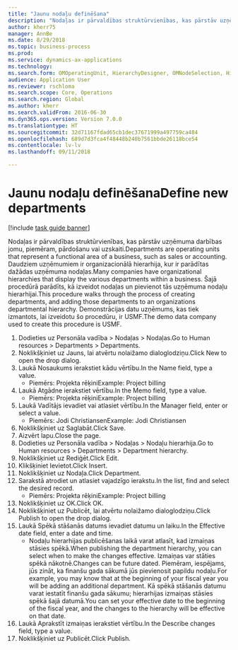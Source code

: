 ```yaml
--- 
title: "Jaunu nodaļu definēšana"
description: "Nodaļas ir pārvaldības struktūrvienības, kas pārstāv uzņēmuma darbības jomu, piemēram, pārdošanu vai uzskaiti."
author: kherr75
manager: AnnBe
ms.date: 8/29/2018
ms.topic: business-process
ms.prod: 
ms.service: dynamics-ax-applications
ms.technology: 
ms.search.form: OMOperatingUnit, HierarchyDesigner, OMNodeSelection, HierarchyPublishAndCloseForm
audience: Application User
ms.reviewer: rschloma
ms.search.scope: Core, Operations
ms.search.region: Global
ms.author: kherr
ms.search.validFrom: 2016-06-30
ms.dyn365.ops.version: Version 7.0.0
ms.translationtype: HT
ms.sourcegitcommit: 32d71167fdad65cb1dec37671999a497759ca484
ms.openlocfilehash: 689d7d3fca4f48448b240b7561bbde26118bce54
ms.contentlocale: lv-lv
ms.lasthandoff: 09/11/2018

---
```

# <a name="define-new-departments"></a><span data-ttu-id="aad29-103">Jaunu nodaļu definēšana</span><span class="sxs-lookup"><span data-stu-id="aad29-103">Define new departments</span></span>

[!include [task guide banner](../../includes/task-guide-banner.md)]

<span data-ttu-id="aad29-104">Nodaļas ir pārvaldības struktūrvienības, kas pārstāv uzņēmuma darbības jomu, piemēram, pārdošanu vai uzskaiti.</span><span class="sxs-lookup"><span data-stu-id="aad29-104">Departments are operating units that represent a functional area of a business, such as sales or accounting.</span></span> <span data-ttu-id="aad29-105">Daudziem uzņēmumiem ir organizacionālā hierarhija, kur ir parādītas dažādas uzņēmuma nodaļas.</span><span class="sxs-lookup"><span data-stu-id="aad29-105">Many companies have organizational hierarchies that display the various departments within a business.</span></span> <span data-ttu-id="aad29-106">Šajā procedūrā parādīts, kā izveidot nodaļas un pievienot tās uzņēmuma nodaļu hierarhijai.</span><span class="sxs-lookup"><span data-stu-id="aad29-106">This procedure walks through the process of creating departments, and adding those departments to an organizations departmental hierarchy.</span></span> <span data-ttu-id="aad29-107">Demonstrācijas datu uzņēmums, kas tiek izmantots, lai izveidotu šo procedūru, ir USMF.</span><span class="sxs-lookup"><span data-stu-id="aad29-107">The demo data company used to create this procedure is USMF.</span></span>

1. <span data-ttu-id="aad29-108">Dodieties uz Personāla vadība > Nodaļas > Nodaļas.</span><span class="sxs-lookup"><span data-stu-id="aad29-108">Go to Human resources > Departments > Departments.</span></span>
2. <span data-ttu-id="aad29-109">Noklikšķiniet uz Jauns, lai atvērtu nolaižamo dialoglodziņu.</span><span class="sxs-lookup"><span data-stu-id="aad29-109">Click New to open the drop dialog.</span></span>
3. <span data-ttu-id="aad29-110">Laukā Nosaukums ierakstiet kādu vērtību.</span><span class="sxs-lookup"><span data-stu-id="aad29-110">In the Name field, type a value.</span></span>
    * <span data-ttu-id="aad29-111">Piemērs: Projekta rēķini</span><span class="sxs-lookup"><span data-stu-id="aad29-111">Example: Project billing</span></span>  
4. <span data-ttu-id="aad29-112">Laukā Atgādne ierakstiet vērtību.</span><span class="sxs-lookup"><span data-stu-id="aad29-112">In the Memo field, type a value.</span></span>
    * <span data-ttu-id="aad29-113">Piemērs: Projekta rēķini</span><span class="sxs-lookup"><span data-stu-id="aad29-113">Example: Project billing</span></span>  
5. <span data-ttu-id="aad29-114">Laukā Vadītājs ievadiet vai atlasiet vērtību.</span><span class="sxs-lookup"><span data-stu-id="aad29-114">In the Manager field, enter or select a value.</span></span>
    * <span data-ttu-id="aad29-115">Piemērs: Jodi Christiansen</span><span class="sxs-lookup"><span data-stu-id="aad29-115">Example: Jodi Christiansen</span></span>  
6. <span data-ttu-id="aad29-116">Noklikšķiniet uz Saglabāt.</span><span class="sxs-lookup"><span data-stu-id="aad29-116">Click Save.</span></span>
7. <span data-ttu-id="aad29-117">Aizvērt lapu.</span><span class="sxs-lookup"><span data-stu-id="aad29-117">Close the page.</span></span>
8. <span data-ttu-id="aad29-118">Dodieties uz Personāla vadība > Nodaļas > Nodaļu hierarhija.</span><span class="sxs-lookup"><span data-stu-id="aad29-118">Go to Human resources > Departments > Department hierarchy.</span></span>
9. <span data-ttu-id="aad29-119">Noklikšķiniet uz Rediģēt.</span><span class="sxs-lookup"><span data-stu-id="aad29-119">Click Edit.</span></span>
10. <span data-ttu-id="aad29-120">Klikšķiniet Ievietot.</span><span class="sxs-lookup"><span data-stu-id="aad29-120">Click Insert.</span></span>
11. <span data-ttu-id="aad29-121">Noklikšķiniet uz Nodaļa.</span><span class="sxs-lookup"><span data-stu-id="aad29-121">Click Department.</span></span>
12. <span data-ttu-id="aad29-122">Sarakstā atrodiet un atlasiet vajadzīgo ierakstu.</span><span class="sxs-lookup"><span data-stu-id="aad29-122">In the list, find and select the desired record.</span></span>
    * <span data-ttu-id="aad29-123">Piemērs: Projekta rēķini</span><span class="sxs-lookup"><span data-stu-id="aad29-123">Example: Project billing</span></span>  
13. <span data-ttu-id="aad29-124">Noklikšķiniet uz OK.</span><span class="sxs-lookup"><span data-stu-id="aad29-124">Click OK.</span></span>
14. <span data-ttu-id="aad29-125">Noklikšķiniet uz Publicēt, lai atvērtu nolaižamo dialoglodziņu.</span><span class="sxs-lookup"><span data-stu-id="aad29-125">Click Publish to open the drop dialog.</span></span>
15. <span data-ttu-id="aad29-126">Laukā Spēkā stāšanās datums ievadiet datumu un laiku.</span><span class="sxs-lookup"><span data-stu-id="aad29-126">In the Effective date field, enter a date and time.</span></span>
    * <span data-ttu-id="aad29-127">Nodaļu hierarhijas publicēšanas laikā varat atlasīt, kad izmaiņas stāsies spēkā.</span><span class="sxs-lookup"><span data-stu-id="aad29-127">When publishing the department hierarchy, you can select when to make the changes effective.</span></span> <span data-ttu-id="aad29-128">Izmaiņas var stāties spēkā nākotnē.</span><span class="sxs-lookup"><span data-stu-id="aad29-128">Changes can be future dated.</span></span> <span data-ttu-id="aad29-129">Piemēram, iespējams, jūs zināt, ka finanšu gada sākumā jūs pievienosit papildu nodaļu.</span><span class="sxs-lookup"><span data-stu-id="aad29-129">For example, you may know that at the beginning of your fiscal year you will be adding an additional department.</span></span> <span data-ttu-id="aad29-130">Kā spēkā stāšanās datumu varat iestatīt finanšu gada sākumu; hierarhijas izmaiņas stāsies spēkā šajā datumā.</span><span class="sxs-lookup"><span data-stu-id="aad29-130">You can set your effective date to the beginning of the fiscal year, and the changes to the hierarchy will be effective on that date.</span></span>  
16. <span data-ttu-id="aad29-131">Laukā Aprakstīt izmaiņas ierakstiet vērtību.</span><span class="sxs-lookup"><span data-stu-id="aad29-131">In the Describe changes field, type a value.</span></span>
17. <span data-ttu-id="aad29-132">Noklikšķiniet uz Publicēt.</span><span class="sxs-lookup"><span data-stu-id="aad29-132">Click Publish.</span></span>


